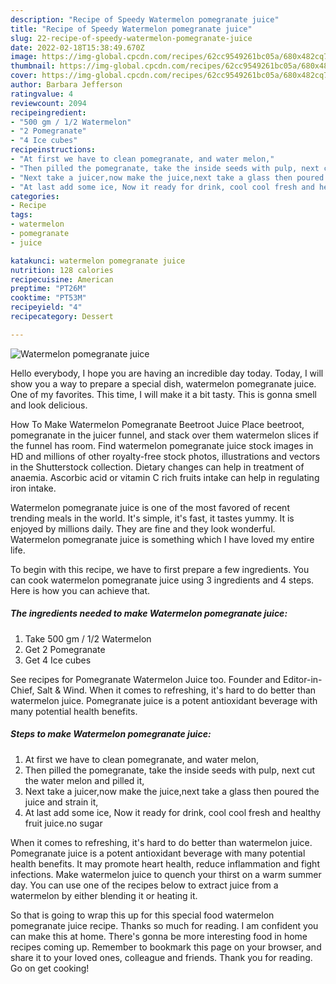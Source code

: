 ```yaml
---
description: "Recipe of Speedy Watermelon pomegranate juice"
title: "Recipe of Speedy Watermelon pomegranate juice"
slug: 22-recipe-of-speedy-watermelon-pomegranate-juice
date: 2022-02-18T15:38:49.670Z
image: https://img-global.cpcdn.com/recipes/62cc9549261bc05a/680x482cq70/watermelon-pomegranate-juice-recipe-main-photo.jpg
thumbnail: https://img-global.cpcdn.com/recipes/62cc9549261bc05a/680x482cq70/watermelon-pomegranate-juice-recipe-main-photo.jpg
cover: https://img-global.cpcdn.com/recipes/62cc9549261bc05a/680x482cq70/watermelon-pomegranate-juice-recipe-main-photo.jpg
author: Barbara Jefferson
ratingvalue: 4
reviewcount: 2094
recipeingredient:
- "500 gm / 1/2 Watermelon"
- "2 Pomegranate"
- "4 Ice cubes"
recipeinstructions:
- "At first we have to clean pomegranate, and water melon,"
- "Then pilled the pomegranate, take the inside seeds with pulp, next cut the water melon and pilled it,"
- "Next take a juicer,now make the juice,next take a glass then poured the juice and strain it,"
- "At last add some ice, Now it ready for drink, cool cool fresh and healthy fruit juice.no sugar"
categories:
- Recipe
tags:
- watermelon
- pomegranate
- juice

katakunci: watermelon pomegranate juice 
nutrition: 128 calories
recipecuisine: American
preptime: "PT26M"
cooktime: "PT53M"
recipeyield: "4"
recipecategory: Dessert

---
```



![Watermelon pomegranate juice](https://img-global.cpcdn.com/recipes/62cc9549261bc05a/680x482cq70/watermelon-pomegranate-juice-recipe-main-photo.jpg)

Hello everybody, I hope you are having an incredible day today. Today, I will show you a way to prepare a special dish, watermelon pomegranate juice. One of my favorites. This time, I will make it a bit tasty. This is gonna smell and look delicious.

How To Make Watermelon Pomegranate Beetroot Juice Place beetroot, pomegranate in the juicer funnel, and stack over them watermelon slices if the funnel has room. Find watermelon pomegranate juice stock images in HD and millions of other royalty-free stock photos, illustrations and vectors in the Shutterstock collection. Dietary changes can help in treatment of anaemia. Ascorbic acid or vitamin C rich fruits intake can help in regulating iron intake.

Watermelon pomegranate juice is one of the most favored of recent trending meals in the world. It's simple, it's fast, it tastes yummy. It is enjoyed by millions daily. They are fine and they look wonderful. Watermelon pomegranate juice is something which I have loved my entire life.


To begin with this recipe, we have to first prepare a few ingredients. You can cook watermelon pomegranate juice using 3 ingredients and 4 steps. Here is how you can achieve that.

<!--inarticleads1-->

##### The ingredients needed to make Watermelon pomegranate juice:

1. Take 500 gm / 1/2 Watermelon
1. Get 2 Pomegranate
1. Get 4 Ice cubes


See recipes for Pomegranate Watermelon Juice too. Founder and Editor-in-Chief, Salt &amp; Wind. When it comes to refreshing, it&#39;s hard to do better than watermelon juice. Pomegranate juice is a potent antioxidant beverage with many potential health benefits. 

<!--inarticleads2-->

##### Steps to make Watermelon pomegranate juice:

1. At first we have to clean pomegranate, and water melon,
1. Then pilled the pomegranate, take the inside seeds with pulp, next cut the water melon and pilled it,
1. Next take a juicer,now make the juice,next take a glass then poured the juice and strain it,
1. At last add some ice, Now it ready for drink, cool cool fresh and healthy fruit juice.no sugar


When it comes to refreshing, it&#39;s hard to do better than watermelon juice. Pomegranate juice is a potent antioxidant beverage with many potential health benefits. It may promote heart health, reduce inflammation and fight infections. Make watermelon juice to quench your thirst on a warm summer day. You can use one of the recipes below to extract juice from a watermelon by either blending it or heating it. 

So that is going to wrap this up for this special food watermelon pomegranate juice recipe. Thanks so much for reading. I am confident you can make this at home. There's gonna be more interesting food in home recipes coming up. Remember to bookmark this page on your browser, and share it to your loved ones, colleague and friends. Thank you for reading. Go on get cooking!
